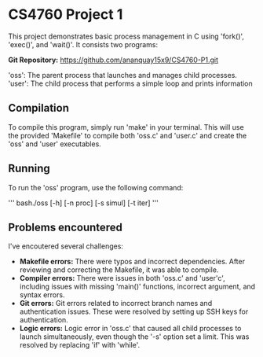 # CS4760 Project 1 

This project demonstrates basic process management in C using 'fork()', 'exec()', and 'wait()'. It consists two programs:

**Git Repository:** https://github.com/ananquay15x9/CS4760-P1.git

'oss': The parent process that launches and manages child processes.
'user': The child process that performs a simple loop and prints information

## Compilation

To compile this program, simply run 'make' in your terminal. 
This will use the provided 'Makefile' to compile both 'oss.c' and 'user.c' and 
create the 'oss' and 'user' executables.

## Running 

To run the 'oss' program, use the following command:

''' bash./oss [-h] [-n proc] [-s simul] [-t iter] '''

## Problems encountered

I've encoutered several challenges:

* **Makefile errors:** There were typos and incorrect dependencies. After reviewing and correcting the Makefile, it was able to compile.
* **Compiler errors:** There were issues in both 'oss.c' and 'user'c', including issues with missing 'main()' functions, incorrect argument, and syntax errors.
* **Git errors:** Git errors related to incorrect branch names and authentication issues. These were resolved by setting up SSH keys for authentication.
* **Logic errors:** Logic error in 'oss.c' that caused all child processes to launch simultaneously, even though the '-s' option set a limit. This was resolved by replacing 'if' with 'while'.
